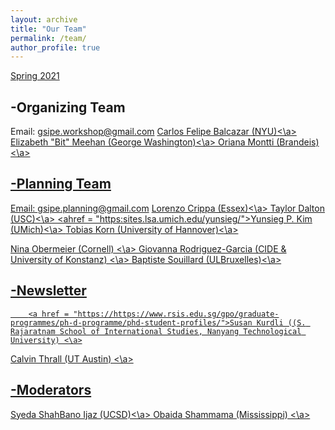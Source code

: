 ```yaml
---
layout: archive
title: "Our Team"
permalink: /team/
author_profile: true
---
```

<a href="https://gsipe-workshop.github.io/files/schedule_spring2021.pdf">Spring 2021</a>

-Organizing Team
-------
Email: gsipe.workshop@gmail.com
<a href = "https://wp.nyu.edu/cfbalcazar">Carlos Felipe Balcazar (NYU)<\a>
  <a href = "https://elizabethbitmeehan.com/">Elizabeth "Bit" Meehan (George Washington)<\a>
    <a href = "https://brandeis.academia.edu/OrianaMontti">Oriana Montti (Brandeis)<\a>

-Planning Team
-------
Email: gsipe.planning@gmail.com
      <a href = "https://lorenzo-crippa.github.io">Lorenzo Crippa (Essex)<\a>
    <a href = "https://taylorrdalton.com">Taylor Dalton (USC)<\a>
                               <ahref = "https:sites.lsa.umich.edu/yunsieg/">Yunsieg P. Kim
(UMich)<\a>
                                                       <a href = "https://https://www.uni-goettingen.de/en/587541.html">Tobias Korn (University of Hannover)<\a>
                                                         
<a href = "https://ninaobermeier.com">Nina Obermeier (Cornell) <\a>
          <a href = "https://giovannarodriguezgarcia.academia.edu">Giovanna Rodriguez-Garcia (CIDE & University of Konstanz) <\a>
    <a href = "https://baptistesouillard.com">Baptiste Souillard (ULBruxelles)<\a>

      
-Newsletter
-------
        <a href = "https://https://www.rsis.edu.sg/gpo/graduate-programmes/ph-d-programme/phd-student-profiles/">Susan Kurdli ((S. Rajaratnam School of International Studies, Nanyang Technological University) <\a>
<a href = "https://calvinthrall.github.io">Calvin Thrall (UT Austin) <\a>

      
-Moderators
-------
  <a href = "https://ssijaz.github.io">Syeda ShahBano Ijaz (UCSD)<\a>
    <a href = "https://https://politicalscience.olemiss.edu/current-ph-d-students/">Obaida Shammama (Mississippi) <\a>


